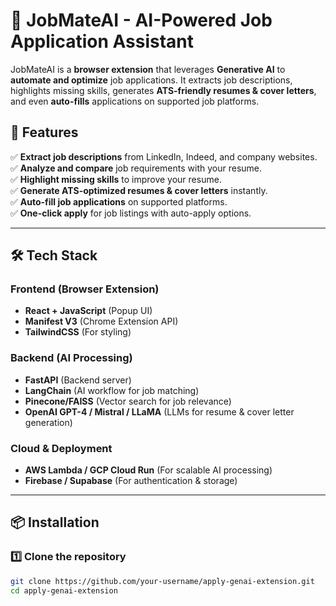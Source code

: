 
# 🚀 JobMateAI - AI-Powered Job Application Assistant

JobMateAI is a **browser extension** that leverages **Generative AI** to **automate and optimize** job applications. It extracts job descriptions, highlights missing skills, generates **ATS-friendly resumes & cover letters**, and even **auto-fills** applications on supported job platforms.

## 🌟 Features
✅ **Extract job descriptions** from LinkedIn, Indeed, and company websites.  
✅ **Analyze and compare** job requirements with your resume.  
✅ **Highlight missing skills** to improve your resume.  
✅ **Generate ATS-optimized resumes & cover letters** instantly.  
✅ **Auto-fill job applications** on supported platforms.  
✅ **One-click apply** for job listings with auto-apply options.  

---

## 🛠️ Tech Stack
### **Frontend (Browser Extension)**
- **React + JavaScript** (Popup UI)
- **Manifest V3** (Chrome Extension API)
- **TailwindCSS** (For styling)

### **Backend (AI Processing)**
- **FastAPI** (Backend server)
- **LangChain** (AI workflow for job matching)
- **Pinecone/FAISS** (Vector search for job relevance)
- **OpenAI GPT-4 / Mistral / LLaMA** (LLMs for resume & cover letter generation)

### **Cloud & Deployment**
- **AWS Lambda / GCP Cloud Run** (For scalable AI processing)
- **Firebase / Supabase** (For authentication & storage)

---

## 📦 Installation
### 1️⃣ Clone the repository
```sh
git clone https://github.com/your-username/apply-genai-extension.git
cd apply-genai-extension
